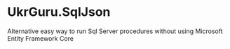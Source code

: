 # UkrGuru.SqlJson
Alternative easy way to run Sql Server procedures without using Microsoft Entity Framework Core
